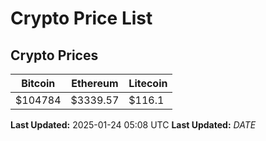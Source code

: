 # Crypto Price List

## Crypto Prices
| Bitcoin | Ethereum | Litecoin |
| ------- | -------- | -------- |
| $104784 | $3339.57 | $116.1 |
**Last Updated:** 2025-01-24 05:08 UTC
**Last Updated:** $DATE$
